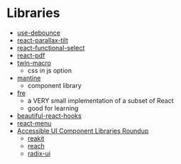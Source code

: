 # Libraries

- [use-debounce](https://www.npmjs.com/package/use-debounce)
- [react-parallax-tilt](https://github.com/mkosir/react-parallax-tilt)
- [react-functional-select](https://github.com/based-ghost/react-functional-select)
- [react-pdf](https://react-pdf.org/)
- [twin-macro](https://github.com/ben-rogerson/twin.macro)
  - css in js option
- [mantine](https://mantine.dev/)
  - component library
- [fre](https://github.com/yisar/fre)
  - a VERY small implementation of a subset of React
  - good for learning
- [beautiful-react-hooks](https://github.com/antonioru/beautiful-react-hooks)
- [react-menu](https://szhsin.github.io/react-menu/)
- [Accessible UI Component Libraries Roundup](https://www.digitala11y.com/accessible-ui-component-libraries-roundup/)
  - [reakit](https://reakit.io/)
  - [reach](https://reach.tech/)
  - [radix-ui](https://www.radix-ui.com/)
